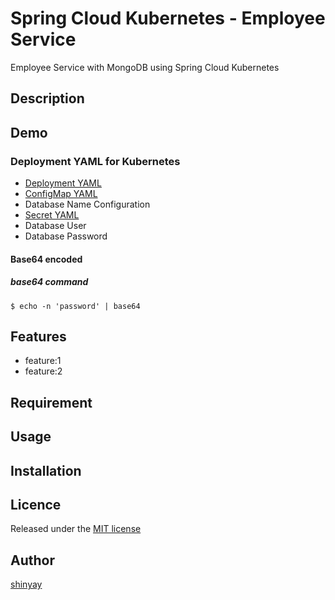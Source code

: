 # Spring Cloud Kubernetes - Employee Service

Employee Service with MongoDB using Spring Cloud Kubernetes

## Description

## Demo
### Deployment YAML for Kubernetes
- [Deployment YAML](kubernetes/mongodb-deployment.yml)
- [ConfigMap YAML](kubernetes/mongodb-configmap.yml)
 - Database Name Configuration
- [Secret YAML](kubernetes/mongodb-secret.yml)
 - Database User
 - Database Password

#### Base64 encoded
##### base64 command
```shell script
$ echo -n 'password' | base64
```

## Features

- feature:1
- feature:2

## Requirement

## Usage

## Installation

## Licence

Released under the [MIT license](https://gist.githubusercontent.com/shinyay/56e54ee4c0e22db8211e05e70a63247e/raw/34c6fdd50d54aa8e23560c296424aeb61599aa71/LICENSE)

## Author

[shinyay](https://github.com/shinyay)
